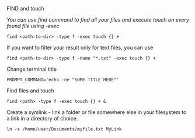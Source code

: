 FIND and touch
	
_You can use find command to find all your files and execute touch on every found file using -exec_

    find <path-to-dir> -type f -exec touch {} +
     
If you want to filter your result only for text files, you can use

    find <path-to-dir> -type f -name "*.txt" -exec touch {} +

Change terminal title
	
    PROMPT_COMMAND='echo -ne "SOME TITLE HERE"'
	
Find files and touch

	find <path> -type f -exec touch {} + &
	
Create a symlink - link a folder or file somewhere else in your filesystem to a link in a directory of choice.
	
	ln -s /home/user/Documents/myfile.txt MyLink
